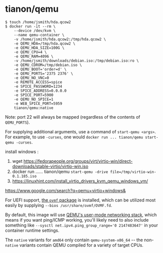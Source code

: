 # tianon/qemu

```console
$ touch /home/jsmith/hda.qcow2
$ docker run -it --rm \
	--device /dev/kvm \
	--name qemu-container \
	-v /home/jsmith/hda.qcow2:/tmp/hda.qcow2 \
	-e QEMU_HDA=/tmp/hda.qcow2 \
	-e QEMU_HDA_SIZE=100G \
	-e QEMU_CPU=4 \
	-e QEMU_RAM=4096 \
	-v /home/jsmith/downloads/debian.iso:/tmp/debian.iso:ro \
	-e QEMU_CDROM=/tmp/debian.iso \
	-e QEMU_BOOT='order=d' \
	-e QEMU_PORTS='2375 2376' \
    -e QEMU_NO_VNC=0
    -e REMOTE_ACCESS=spice
    -e SPICE_PASSWORD=1234
    -e SPICE_ADDRESS=0.0.0.0
    -e SPICE_PORT=5900
    -e QEMU_NO_SPICE=1
    -e WEB_SPICE_PORT=5959
	tianon/qemu:native
```

Note: port 22 will always be mapped (regardless of the contents of `QEMU_PORTS`).

For supplying additional arguments, use a command of `start-qemu <args>`. For example, to use `-curses`, one would `docker run ... tianon/qemu start-qemu -curses`.

install windows :

1. wget https://fedorapeople.org/groups/virt/virtio-win/direct-downloads/stable-virtio/virtio-win.iso
2. docker run   ...... tianon/qemu `start-qemu -drive file=/tmp/virtio-win-0.1.185.iso`
3. https://linuxhint.com/install_virtio_drivers_kvm_qemu_windows_vm/ 

https://www.google.com/search?q=qemu+virtio+windows&



For UEFI support, [the `ovmf` package](https://packages.debian.org/sid/ovmf) is installed, which can be utilized most easily by supplying `--bios /usr/share/ovmf/OVMF.fd`.

By default, this image will use [QEMU's user-mode networking stack](https://wiki.qemu.org/Documentation/Networking#User_Networking_.28SLIRP.29), which means if you want ping/ICMP working, you'll likely need to also include something like `--sysctl net.ipv4.ping_group_range='0 2147483647'` in your container runtime settings.

The `native` variants for `amd64` only contain `qemu-system-x86_64` -- the non-`native` variants contain QEMU compiled for a variety of target CPUs.